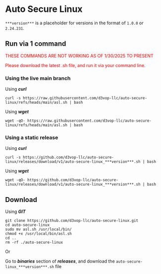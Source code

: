 # Auto Secure Linux

`***version***` is a placeholder for versions in the format of `1.0.0` or `2.24.231`.

## Run via 1 command

<span style="color: red;">THESE COMMANDS ARE NOT WORKING AS OF 1/30/2025 TO PRESENT</span>

<span style="color: red;">Please download the latest .sh file, and run it via your command line.</span>

### Using the live main branch

Using ***curl***
```
curl -s https://raw.githubusercontent.com/d3vop-llc/auto-secure-linux/refs/heads/main/asl.sh | bash
```

Using ***wget***
```
wget -qO- https://raw.githubusercontent.com/d3vop-llc/auto-secure-linux/refs/heads/main/asl.sh | bash
```

### Using a static release

Using ***curl***
```
curl -s https://github.com/d3vop-llc/auto-secure-linux/releases/download/v1/auto-secure-linux_***version***.sh | bash
```

Using ***wget***
```
wget -qO- https://github.com/d3vop-llc/auto-secure-linux/releases/download/v1/auto-secure-linux_***version***.sh | bash
```

## Download

Using ***GIT***
```
git clone https://github.com/d3vop-llc/auto-secure-linux.git
cd auto-secure-linux
sudo mv asl.sh /usr/local/bin/
chmod +x /usr/local/bin/asl.sh
cd ..
rm -rf ./auto-secure-linux
```

Or

Go to ***binaries*** section of ***releases***, and download the `auto-secure-linux_***version***.sh` file